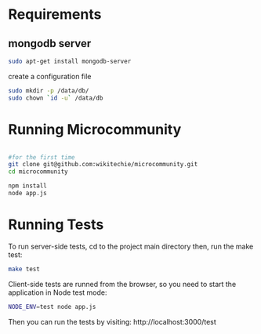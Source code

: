 Requirements
============
mongodb server
--------------

```bash
sudo apt-get install mongodb-server
```

create a configuration file

```bash
sudo mkdir -p /data/db/
sudo chown `id -u` /data/db
```

Running Microcommunity
======================

```bash

#for the first time
git clone git@github.com:wikitechie/microcommunity.git
cd microcommunity

npm install
node app.js
```

Running Tests
======================

To run server-side tests, cd to the project main directory then, run the make test:

```bash
make test
```

Client-side tests are runned from the browser, so you need to start the application in Node test mode:

```bash
NODE_ENV=test node app.js
```

Then you can run the tests by visiting: http://localhost:3000/test


